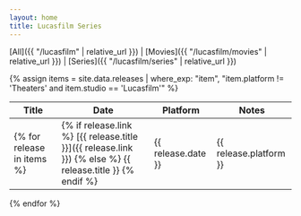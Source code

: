 ```yaml
---
layout: home
title: Lucasfilm Series
---
```


[All]({{ "/lucasfilm" | relative_url }}) \| [Movies]({{ "/lucasfilm/movies" | relative_url }}) \| [Series]({{ "/lucasfilm/series" | relative_url }}) 

{% assign items = site.data.releases | where_exp: "item", "item.platform != 'Theaters' and item.studio == 'Lucasfilm'" %}

| Title | Date | Platform | Notes |
| ----- | ---- | -------- | ----- |
{% for release in items %}| {% if release.link %} [{{ release.title }}]({{ release.link }}) {% else %} {{ release.title }} {% endif %} | {{ release.date }} | {{ release.platform }} | {{ release.notes }} |
{% endfor %}
